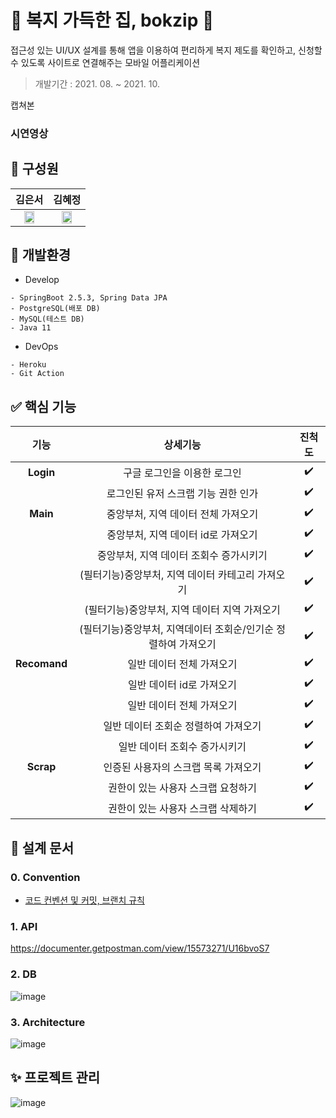 # :green_heart: 복지 가득한 집, bokzip :green_heart:
접근성 있는 UI/UX 설계를 통해 앱을 이용하여 편리하게 복지 제도를 확인하고, 신청할 수 있도록 사이트로 연결해주는 모바일 어플리케이션
> 개발기간 : 2021. 08. ~ 2021. 10.

캡쳐본

### 시연영상 

## :monocle_face: 구성원
|김은서|김혜정|
|:---:|:---:|
|<img src="https://user-images.githubusercontent.com/68772751/139533586-1edc542b-ab38-4b0e-ad30-8947aff3d70b.png" width="60%" />|<img src="https://user-images.githubusercontent.com/68772751/139533613-e4695172-50b5-4f12-8d39-0dd93de7b774.png" width="60%" />|

## :hammer: 개발환경
- Develop
```
- SpringBoot 2.5.3, Spring Data JPA
- PostgreSQL(배포 DB)
- MySQL(테스트 DB)
- Java 11
```
- DevOps
```
- Heroku
- Git Action
```

## :white_check_mark: 핵심 기능
|기능|상세기능|진척도|
|:---:|:---:|:---:|
|**Login**|구글 로그인을 이용한 로그인|✔️|
||로그인된 유저 스크랩 기능 권한 인가|✔️|
|**Main**|중앙부처, 지역 데이터 전체 가져오기|✔️|
||중앙부처, 지역 데이터 id로 가져오기|✔️|
||중앙부처, 지역 데이터 조회수 증가시키기|✔️|
||(필터기능)중앙부처, 지역 데이터 카테고리 가져오기|✔️|
||(필터기능)중앙부처, 지역 데이터 지역 가져오기|✔️|
||(필터기능)중앙부처, 지역데이터 조회순/인기순 정렬하여 가져오기|✔️|
|**Recomand**|일반 데이터 전체 가져오기|✔️|
||일반 데이터 id로 가져오기|✔️|
||일반 데이터 전체 가져오기|✔️|
||일반 데이터 조회순 정렬하여 가져오기|✔️|
||일반 데이터 조회수 증가시키기|✔️|
|**Scrap**|인증된 사용자의 스크랩 목록 가져오기|✔️|
||권한이 있는 사용자 스크랩 요청하기|✔️|
||권한이 있는 사용자 스크랩 삭제하기|✔️|
## 📝 설계 문서

### 0. Convention
- [코드 컨벤션 및 커밋, 브랜치 규칙](https://github.com/bokzip/bokzip-backend/wiki)

### 1. API 
https://documenter.getpostman.com/view/15573271/U16bvoS7

### 2. DB
![image](https://user-images.githubusercontent.com/70589857/139565525-58298541-c5d3-4dac-9e4e-b5a3a24218f3.png)

### 3. Architecture
![image](https://user-images.githubusercontent.com/70589857/139565578-0739efd0-6c2f-4147-b9fc-3f56280adbc2.png)

## ✨ 프로젝트 관리
![image](https://user-images.githubusercontent.com/70589857/139565972-7076d630-85bc-405b-a105-31d53fde11c2.png)
